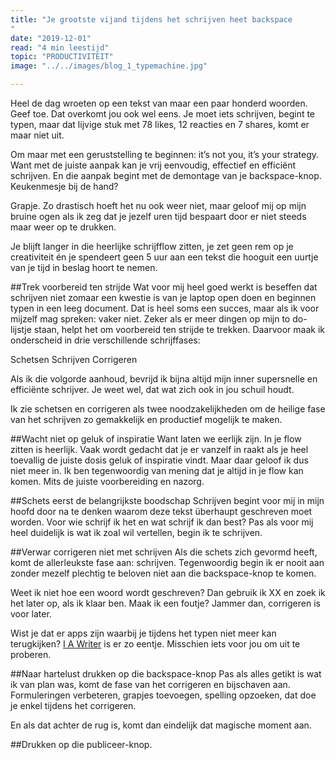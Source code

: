 ```yaml
---
title: "Je grootste vijand tijdens het schrijven heet backspace
"
date: "2019-12-01"
read: "4 min leestijd"
topic: "PRODUCTIVITEIT"
image: "../../images/blog_1_typemachine.jpg"

---
```

Heel de dag wroeten op een tekst van maar een paar honderd woorden. Geef toe. Dat overkomt jou ook wel eens. Je moet iets schrijven, begint te typen, maar dat lijvige stuk met 78 likes, 12 reacties en 7 shares, komt er maar niet uit.

Om maar met een geruststelling te beginnen: it’s not you, it’s your strategy. Want met de juiste aanpak kan je vrij eenvoudig, effectief en efficiënt schrijven. En die aanpak begint met de demontage van je backspace-knop. Keukenmesje bij de hand?

 Grapje. Zo drastisch hoeft het nu ook weer niet, maar geloof mij op mijn bruine ogen als ik zeg dat je jezelf uren tijd bespaart door er niet steeds maar weer op te drukken.

Je blijft langer in die heerlijke schrijfflow zitten, je zet geen rem op je creativiteit én je spendeert geen 5 uur aan een tekst die hooguit een uurtje van je tijd in beslag hoort te nemen.

##Trek voorbereid ten strijde
Wat voor mij heel goed werkt is beseffen dat schrijven niet zomaar een kwestie is van je laptop open doen en beginnen typen in een leeg document. Dat is heel soms een succes, maar als ik voor mijzelf mag spreken: vaker niet. Zeker als er meer dingen op mijn to do-lijstje staan, helpt het om voorbereid ten strijde te trekken. Daarvoor maak ik onderscheid in drie verschillende schrijffases:

Schetsen
Schrijven
Corrigeren

Als ik die volgorde aanhoud, bevrijd ik bijna altijd mijn inner supersnelle en efficiënte schrijver.  Je weet wel, dat wat zich ook in jou schuil houdt.

Ik zie schetsen en corrigeren als twee noodzakelijkheden om de heilige fase van het schrijven zo gemakkelijk en productief mogelijk te maken.

##Wacht niet op geluk of inspiratie
Want laten we eerlijk zijn. In je flow zitten is heerlijk. Vaak wordt gedacht dat je er vanzelf in raakt als je heel toevallig de juiste dosis geluk of inspiratie vindt. Maar daar geloof ik dus niet meer in. Ik ben tegenwoordig van mening dat je altijd in je flow kan komen. Mits de juiste voorbereiding en nazorg.  

##Schets eerst de belangrijkste boodschap
Schrijven begint voor mij in mijn hoofd door na te denken waarom deze tekst überhaupt geschreven moet worden. Voor wie schrijf ik het en wat schrijf ik dan best? Pas als voor mij heel duidelijk is wat ik zoal wil vertellen, begin ik te schrijven.

##Verwar corrigeren niet met schrijven
Als die schets zich gevormd heeft, komt de allerleukste fase aan: schrijven. Tegenwoordig begin ik er nooit aan zonder mezelf plechtig te beloven niet aan die backspace-knop te komen.

Weet ik niet hoe een woord wordt geschreven? Dan gebruik ik XX en zoek ik het later op, als ik klaar ben. Maak ik een foutje? Jammer dan, corrigeren is voor later.  

Wist je dat er apps zijn waarbij je tijdens het typen niet meer kan terugkijken? [I A Writer](https://ia.net/writer)  is er zo eentje. Misschien iets voor jou om uit te proberen.

##Naar hartelust  drukken op die backspace-knop
Pas als alles getikt is wat ik van plan was, komt de fase van het corrigeren en bijschaven aan. Formuleringen verbeteren, grapjes toevoegen, spelling opzoeken, dat doe je enkel tijdens het corrigeren.

En als dat achter de rug is, komt dan eindelijk dat magische moment aan.

##Drukken op die publiceer-knop.
